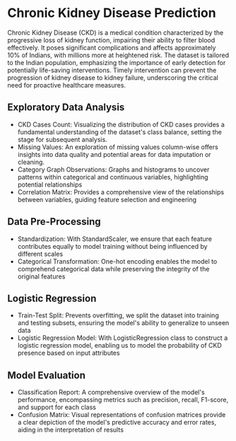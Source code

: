 # Chronic Kidney Disease Prediction
Chronic Kidney Disease (CKD) is a medical condition characterized by the progressive loss of kidney function, impairing their ability to filter blood effectively. It poses significant complications and affects approximately 10% of Indians, with millions more at heightened risk. The dataset is tailored to the Indian population, emphasizing the importance of early detection for potentially life-saving interventions. Timely intervention can prevent the progression of kidney disease to kidney failure, underscoring the critical need for proactive healthcare measures.

## Exploratory Data Analysis
* CKD Cases Count: Visualizing the distribution of CKD cases provides a fundamental understanding of the dataset's class balance, setting the stage for subsequent analysis.
* Missing Values: An exploration of missing values column-wise offers insights into data quality and potential areas for data imputation or cleaning.
* Category Graph Observations: Graphs and histograms to uncover patterns within categorical and continuous variables, highlighting potential relationships
* Correlation Matrix: Provides a comprehensive view of the relationships between variables, guiding feature selection and engineering


## Data Pre-Processing
* Standardization: With StandardScaler, we ensure that each feature contributes equally to model training without being influenced by different scales
* Categorical Transformation: One-hot encoding enables the model to comprehend categorical data while preserving the integrity of the original features

## Logistic Regression
* Train-Test Split: Prevents overfitting, we split the dataset into training and testing subsets, ensuring the model's ability to generalize to unseen data
* Logistic Regression Model: With LogisticRegression class to construct a logistic regression model, enabling us to model the probability of CKD presence based on input attributes

## Model Evaluation
* Classification Report: A comprehensive overview of the model's performance, encompassing metrics such as precision, recall, F1-score, and support for each class
* Confusion Matrix: Visual representations of confusion matrices provide a clear depiction of the model's predictive accuracy and error rates, aiding in the interpretation of results





